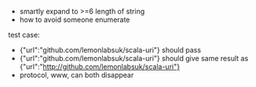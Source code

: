 * smartly expand to >=6 length of string
* how to avoid someone enumerate

test case:
* {"url":"github.com/lemonlabsuk/scala-uri"} should pass
* {"url":"github.com/lemonlabsuk/scala-uri"} should give same result as {"url":"http://github.com/lemonlabsuk/scala-uri"}
* protocol, www, can both disappear